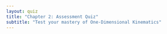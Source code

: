 ```yaml
---
layout: quiz
title: "Chapter 2: Assessment Quiz"
subtitle: "Test your mastery of One-Dimensional Kinematics"
---
```


